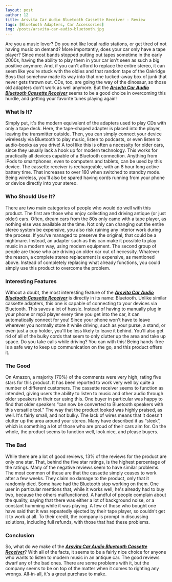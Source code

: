 ```yaml
---
layout: post
author: 12
title: Arsvita Car Audio Bluetooth Cassette Receiver - Review
tags: [Bluetooth Adapters, Car Accessories]
img: /posts/arsvita-car-audio-bluetooth.jpg
---
```


Are you a music lover? Do you not like local radio stations, or get tired of not having music on demand? More importantly, does your car only have a tape player? Since most bands stopped putting out tapes sometime in the early 2000s, having the ability to play them in your car isn't seen as such a big positive anymore. And, if you can't afford to replace the entire stereo, it can seem like you're stuck with the oldies and that random tape of the Oakridge Boys that somehow made its way into that one tucked-away box of junk that never gets thrown out. CDs, too, are going the way of the dinosaur, so those old adapters don't work as well anymore. But the [***Arsvita Car Audio Bluetooth Cassette Receiver***](https://www.amazon.com/Arsvita-Bluetooth-Cassette-Receiver-Adapter/dp/B07QSW6KNY?tag=reviewhuntr-20) seems to be a good choice in overcoming this hurdle, and getting your favorite tunes playing again!

### What Is It?

Simply put, it's the modern equivalent of the adapters used to play CDs with only a tape deck. Here, the tape-shaped adapter is placed into the player, leaving the transmitter outside. Then, you can simply connect your device wirelessly via Bluetooth to play music, listen to podcasts, or even listen to audio-books as you drive! A tool like this is often a necessity for older cars, since they usually lack a hook up for modern technology. This works for practically all devices capable of a Bluetooth connection. Anything from iPods to smartphones, even to computers and tablets, can be used by this device. The cassette receiver is rechargeable, with an 8 hour long active battery time. That increases to over 160 when switched to standby mode. Being wireless, you'll also be spared having cords running from your phone or device directly into your stereo.

### Who Should Use It?

There are two main categories of people who would do well with this product. The first are those who enjoy collecting and driving antique (or just older) cars. Often, dream cars from the 80s only came with a tape player, as nothing else was available at the time. Not only can changing out the entire stereo system be expensive, you also risk ruining any interior work during the process. If you've managed to preserve the original, that could be a nightmare. Instead, an adapter such as this can make it possible to play music in a modern way, using modern equipment. The second group of people are those who are driving an older car out of necessity. Whatever the reason, a complete stereo replacement is expensive, as mentioned above. Instead of completely replacing what already functions, you could simply use this product to overcome the problem.

### Interesting Features

Without a doubt, the most interesting feature of the [***Arsvita Car Audio Bluetooth Cassette Receiver***](https://www.amazon.com/Arsvita-Bluetooth-Cassette-Receiver-Adapter/dp/B07QSW6KNY?tag=reviewhuntr-20) is directly in its name:  Bluetooth. Unlike similar cassette adapters, this one is capable of connecting to your devices via Bluetooth. This saves a lot of hassle. Instead of having to manually plug in your phone or mp3 player every time you get into the car, it can automatically connect for you! Since your phone won't have to leave wherever you normally store it while driving, such as your purse, a stand, or even just a cup holder, you'll be less likely to leave it behind. You'll also get rid of all of the bulky cords that seem to only clutter up the area and take up space. Do you take calls while driving? You can with this! Being hands-free is a safe way to keep up communication on the go, and this product offers it.

### The Good

On Amazon, a majority (70%) of the comments were very high, rating five stars for this product. It has been reported to work very well by quite a number of different customers. The cassette receiver seems to function as intended, giving users the ability to listen to music and other audio through older speakers in their car using this. One buyer in particular was happy to find that older speakers “can now be converted to Bluetooth speakers with this versatile tool.” The way that the product looked was highly praised, as well. It's fairly small, and not bulky. The lack of wires means that it doesn't clutter up the area around your stereo. Many have described it as “sleek”, which is something a lot of those who are proud of their cars aim for. On the whole, the product seems to function well, look nice, and please buyers.

### The Bad

While there are a lot of good reviews, 13% of the reviews for the product are only one star. That, behind the five star ratings, is the highest percentage of the ratings. Many of the negative reviews seem to have similar problems. The most common of these are that the cassette simply ceases to work after a few weeks. They claim no damage to the product, only that it randomly died. Some have had the Bluetooth stop working on them. One user in particular mentions that, while it works well, he's already had to buy two, because the others malfunctioned. A handful of people complain about the quality, saying that there was either a lot of background noise, or a constant humming while it was playing. A few of those who bought one have said that it was repeatedly ejected by their tape player, so couldn't get it to work at all. To their credit, the company is prompt in discussing solutions, including full refunds, with those that had these problems.

### Conclusion

So, what do we make of the [***Arsvita Car Audio Bluetooth Cassette Receiver***](https://www.amazon.com/Arsvita-Bluetooth-Cassette-Receiver-Adapter/dp/B07QSW6KNY?tag=reviewhuntr-20)? With all of the facts, it seems to be a fairly nice choice for anyone who wants to listen to modern music in an antique car. The good reviews dwarf any of the bad ones. There are some problems with it, but the company seems to be on top of the matter when it comes to righting any wrongs. All-in-all, it's a great purchase to make.
